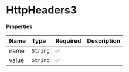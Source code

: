 # HttpHeaders3

**Properties**

| Name  | Type     | Required | Description |
| :---- | :------- | :------- | :---------- |
| name  | `String` | ✅       |             |
| value | `String` | ✅       |             |

